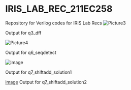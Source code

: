 # IRIS_LAB_REC_211EC258
Repository for Verilog codes for IRIS Lab Recs
![Picture3](https://github.com/VigneshKarthikV/IRIS_LABS_REC_211EC258/assets/117422748/1e553d37-8d08-4db0-ab5d-06dbbf1e9ed5)

Output for q3_dff

![Picture4](https://github.com/VigneshKarthikV/IRIS_LABS_REC_211EC258/assets/117422748/909ca2d9-840c-45ad-bddb-07309d22bba3)

Output for q6_seqdetect

![image](https://github.com/VigneshKarthikV/IRIS_LABS_REC_211EC258/assets/117422748/f9c8428b-7827-4cec-a348-3a011250cc36)

Output for q7_shiftadd_solution1

[image](https://github.com/VigneshKarthikV/IRIS_LABS_REC_211EC258/assets/117422748/2464cd79-4dd1-490e-96da-7b14cdc09f23)
Output for q7_shiftadd_solution2
